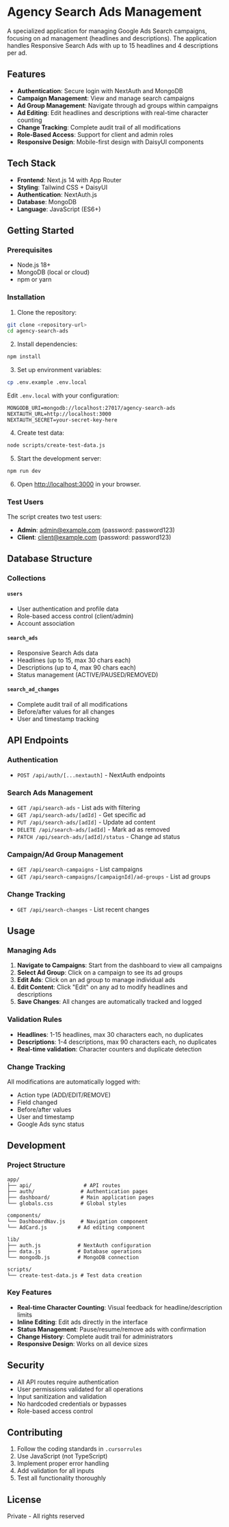 # Agency Search Ads Management

A specialized application for managing Google Ads Search campaigns, focusing on ad management (headlines and descriptions). The application handles Responsive Search Ads with up to 15 headlines and 4 descriptions per ad.

## Features

- **Authentication**: Secure login with NextAuth and MongoDB
- **Campaign Management**: View and manage search campaigns
- **Ad Group Management**: Navigate through ad groups within campaigns
- **Ad Editing**: Edit headlines and descriptions with real-time character counting
- **Change Tracking**: Complete audit trail of all modifications
- **Role-Based Access**: Support for client and admin roles
- **Responsive Design**: Mobile-first design with DaisyUI components

## Tech Stack

- **Frontend**: Next.js 14 with App Router
- **Styling**: Tailwind CSS + DaisyUI
- **Authentication**: NextAuth.js
- **Database**: MongoDB
- **Language**: JavaScript (ES6+)

## Getting Started

### Prerequisites

- Node.js 18+ 
- MongoDB (local or cloud)
- npm or yarn

### Installation

1. Clone the repository:
```bash
git clone <repository-url>
cd agency-search-ads
```

2. Install dependencies:
```bash
npm install
```

3. Set up environment variables:
```bash
cp .env.example .env.local
```

Edit `.env.local` with your configuration:
```env
MONGODB_URI=mongodb://localhost:27017/agency-search-ads
NEXTAUTH_URL=http://localhost:3000
NEXTAUTH_SECRET=your-secret-key-here
```

4. Create test data:
```bash
node scripts/create-test-data.js
```

5. Start the development server:
```bash
npm run dev
```

6. Open [http://localhost:3000](http://localhost:3000) in your browser.

### Test Users

The script creates two test users:
- **Admin**: admin@example.com (password: password123)
- **Client**: client@example.com (password: password123)

## Database Structure

### Collections

#### `users`
- User authentication and profile data
- Role-based access control (client/admin)
- Account association

#### `search_ads`
- Responsive Search Ads data
- Headlines (up to 15, max 30 chars each)
- Descriptions (up to 4, max 90 chars each)
- Status management (ACTIVE/PAUSED/REMOVED)

#### `search_ad_changes`
- Complete audit trail of all modifications
- Before/after values for all changes
- User and timestamp tracking

## API Endpoints

### Authentication
- `POST /api/auth/[...nextauth]` - NextAuth endpoints

### Search Ads Management
- `GET /api/search-ads` - List ads with filtering
- `GET /api/search-ads/[adId]` - Get specific ad
- `PUT /api/search-ads/[adId]` - Update ad content
- `DELETE /api/search-ads/[adId]` - Mark ad as removed
- `PATCH /api/search-ads/[adId]/status` - Change ad status

### Campaign/Ad Group Management
- `GET /api/search-campaigns` - List campaigns
- `GET /api/search-campaigns/[campaignId]/ad-groups` - List ad groups

### Change Tracking
- `GET /api/search-changes` - List recent changes

## Usage

### Managing Ads

1. **Navigate to Campaigns**: Start from the dashboard to view all campaigns
2. **Select Ad Group**: Click on a campaign to see its ad groups
3. **Edit Ads**: Click on an ad group to manage individual ads
4. **Edit Content**: Click "Edit" on any ad to modify headlines and descriptions
5. **Save Changes**: All changes are automatically tracked and logged

### Validation Rules

- **Headlines**: 1-15 headlines, max 30 characters each, no duplicates
- **Descriptions**: 1-4 descriptions, max 90 characters each, no duplicates
- **Real-time validation**: Character counters and duplicate detection

### Change Tracking

All modifications are automatically logged with:
- Action type (ADD/EDIT/REMOVE)
- Field changed
- Before/after values
- User and timestamp
- Google Ads sync status

## Development

### Project Structure

```
app/
├── api/                 # API routes
├── auth/               # Authentication pages
├── dashboard/          # Main application pages
└── globals.css         # Global styles

components/
└── DashboardNav.js     # Navigation component
└── AdCard.js          # Ad editing component

lib/
├── auth.js            # NextAuth configuration
├── data.js            # Database operations
└── mongodb.js         # MongoDB connection

scripts/
└── create-test-data.js # Test data creation
```

### Key Features

- **Real-time Character Counting**: Visual feedback for headline/description limits
- **Inline Editing**: Edit ads directly in the interface
- **Status Management**: Pause/resume/remove ads with confirmation
- **Change History**: Complete audit trail for administrators
- **Responsive Design**: Works on all device sizes

## Security

- All API routes require authentication
- User permissions validated for all operations
- Input sanitization and validation
- No hardcoded credentials or bypasses
- Role-based access control

## Contributing

1. Follow the coding standards in `.cursorrules`
2. Use JavaScript (not TypeScript)
3. Implement proper error handling
4. Add validation for all inputs
5. Test all functionality thoroughly

## License

Private - All rights reserved

